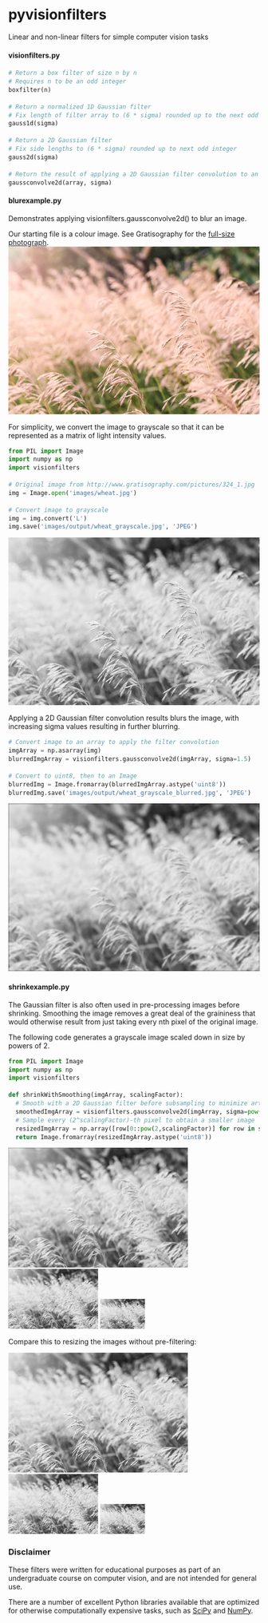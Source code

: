 # pyvisionfilters
Linear and non-linear filters for simple computer vision tasks

#### visionfilters.py

```python
# Return a box filter of size n by n
# Requires n to be an odd integer
boxfilter(n)

# Return a normalized 1D Gaussian filter
# Fix length of filter array to (6 * sigma) rounded up to the next odd integer
gauss1d(sigma)

# Return a 2D Gaussian filter
# Fix side lengths to (6 * sigma) rounded up to next odd integer
gauss2d(sigma)

# Return the result of applying a 2D Gaussian filter convolution to an input array
gaussconvolve2d(array, sigma)
```

#### blurexample.py

Demonstrates applying visionfilters.gaussconvolve2d() to blur an image.

Our starting file is a colour image.  See Gratisography for the [full-size photograph](http://www.gratisography.com/pictures/324_1.jpg).
![alt-text](images/wheat.jpg "Initial colour image")

For simplicity, we convert the image to grayscale so that it can be represented as a matrix of light intensity values.

```python
from PIL import Image
import numpy as np
import visionfilters

# Original image from http://www.gratisography.com/pictures/324_1.jpg
img = Image.open('images/wheat.jpg')

# Convert image to grayscale
img = img.convert('L')
img.save('images/output/wheat_grayscale.jpg', 'JPEG')
```

![alt-text](images/output/wheat_grayscale.jpg "Image converted to grayscale")

Applying a 2D Gaussian filter convolution results blurs the image, with increasing sigma values resulting in further blurring.

```python
# Convert image to an array to apply the filter convolution
imgArray = np.asarray(img)
blurredImgArray = visionfilters.gaussconvolve2d(imgArray, sigma=1.5)

# Convert to uint8, then to an Image
blurredImg = Image.fromarray(blurredImgArray.astype('uint8'))
blurredImg.save('images/output/wheat_grayscale_blurred.jpg', 'JPEG')
```

![alt-text](images/output/wheat_grayscale_blurred.jpg "Blurred grayscale image")

#### shrinkexample.py

The Gaussian filter is also often used in pre-processing images before shrinking.  Smoothing the image removes a great deal of the graininess that would otherwise result from just taking every nth pixel of the original image.

The following code generates a grayscale image scaled down in size by powers of 2.

```python
from PIL import Image
import numpy as np
import visionfilters

def shrinkWithSmoothing(imgArray, scalingFactor):
  # Smooth with a 2D Gaussian filter before subsampling to minimize artifacts
  smoothedImgArray = visionfilters.gaussconvolve2d(imgArray, sigma=pow(2,1-scalingFactor))
  # Sample every (2^scalingFactor)-th pixel to obtain a smaller image
  resizedImgArray = np.array([row[0::pow(2,scalingFactor)] for row in smoothedImgArray[0::pow(2,scalingFactor)]])
  return Image.fromarray(resizedImgArray.astype('uint8'))
```

![alt-text](images/output/wheat_resized_2PowerNeg1.jpg "Resized by 1/2") ![alt-text](images/output/wheat_resized_2PowerNeg2.jpg "Resized by 1/4") ![alt-text](images/output/wheat_resized_2PowerNeg3.jpg "Resized by 1/8")

Compare this to resizing the images without pre-filtering:

![alt-text](images/output/wheat_resized_2PowerNeg1_noSmoothing.jpg "Resized by 1/2 without smoothing") ![alt-text](images/output/wheat_resized_2PowerNeg2_noSmoothing.jpg "Resized by 1/4 without smoothing") ![alt-text](images/output/wheat_resized_2PowerNeg3_noSmoothing.jpg "Resized by 1/8 without smoothing")

### Disclaimer

These filters were written for educational purposes as part of an undergraduate course on computer vision, and are not intended for general use.

There are a number of excellent Python libraries available that are optimized for otherwise computationally expensive tasks, such as [SciPy](https://docs.scipy.org/doc/scipy/reference/index.html) and [NumPy](https://docs.scipy.org/doc/numpy-dev/user/quickstart.html).
